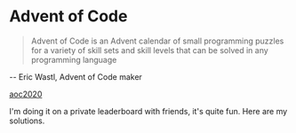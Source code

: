 # Advent of Code

> Advent of Code is an Advent calendar of small programming puzzles for a variety of skill sets and skill levels that can be solved in any programming language

-- Eric Wastl, Advent of Code maker

[aoc2020](https://adventofcode.com/2020)

I'm doing it on a private leaderboard with friends, it's quite fun. Here are my solutions.
